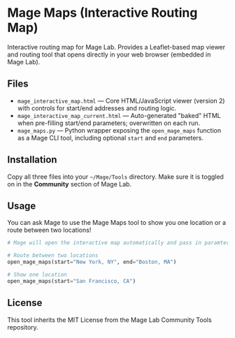 # Mage Maps (Interactive Routing Map)

Interactive routing map for Mage Lab. Provides a Leaflet-based map viewer and routing tool that opens directly in your web browser (embedded in Mage Lab).

## Files

- `mage_interactive_map.html` &mdash; Core HTML/JavaScript viewer (version 2) with controls for start/end addresses and routing logic.
- `mage_interactive_map_current.html` &mdash; Auto-generated "baked" HTML when pre-filling start/end parameters; overwritten on each run.
- `mage_maps.py` &mdash; Python wrapper exposing the `open_mage_maps` function as a Mage CLI tool, including optional `start` and `end` parameters.

## Installation

Copy all three files into your `~/Mage/Tools` directory. Make sure it is toggled on in the **Community** section of Mage Lab.

## Usage

You can ask Mage to use the Mage Maps tool to show you one location or a route between two locations!
```python
# Mage will open the interactive map automatically and pass in paramters based on your request.

# Route between two locations
open_mage_maps(start="New York, NY", end="Boston, MA")

# Show one location
open_mage_maps(start="San Francisco, CA")
```

## License

This tool inherits the MIT License from the Mage Lab Community Tools repository.